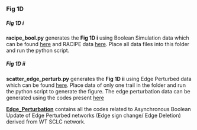 ### Fig 1D

##### Fig 1D i

**racipe_bool.py** generates the **Fig 1D i** using Boolean Simulation data which can be found [here](https://github.com/uday2607/CSB-SCLC/Simulation_Data) and RACIPE data [here](). Place all data files into this folder and run the python script.

##### Fig 1D ii

**scatter_edge_perturb.py** generates the **Fig 1D ii** using Edge Perturbed data which can be found [here](https://github.com/uday2607/CSB-SCLC/Simulation_Data/Edge_Perturbation_Data). Place data of only one trail in the folder and run the python script to generate the figure. The edge perturbation data can be generated using the codes present [here](https://github.com/uday2607/CSB-SCLC/tree/master/Additional_Codes/Edge_Perturbation)

[**Edge_Perturbation**](https://github.com/uday2607/CSB-SCLC/tree/master/Additional_Codes/Edge_Perturbation) contains all the codes related to Asynchronous Boolean Update of Edge Perturbed networks (Edge sign change/ Edge Deletion) derived from WT SCLC network.
